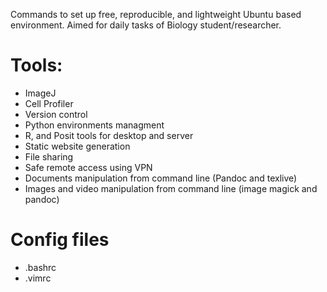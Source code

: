 Commands to set up free, reproducible, and lightweight Ubuntu based environment.
Aimed for daily tasks of Biology student/researcher. 

# Tools:
  * ImageJ
  * Cell Profiler
  * Version control
  * Python environments managment
  * R, and Posit tools for desktop and server 
  * Static website generation
  * File sharing
  * Safe remote access using VPN
  * Documents manipulation from command line (Pandoc and texlive)
  * Images and video manipulation from command line (image magick and pandoc)

# Config files
  * .bashrc
  * .vimrc
